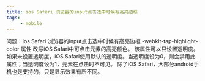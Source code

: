 ```yaml
---
title: ios Safari 浏览器的input点击选中时候有高亮边框
tags: 
     - mobile
---
```


问题：ios Safari 浏览器的input点击选中时候有高亮边框
-webkit-tap-highlight-color 属性
改写iOS Safari中可点击元素的高亮颜色。
该属性可以只设置透明度。如果未设置透明度，iOS Safari使用默认的透明度。当透明度设为0，则会禁用此属性；当透明度设为1，元素在点击时不可见。
除了iOS Safari，大部分android手机也是支持的，只是显示效果有所不同。


